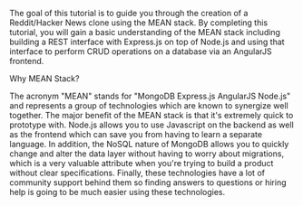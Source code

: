 The goal of this tutorial is to guide you through the creation of a Reddit/Hacker News clone using the MEAN stack. By completing this tutorial, you will gain a basic understanding of the MEAN stack including building a REST interface with Express.js on top of Node.js and using that interface to perform CRUD operations on a database via an AngularJS frontend.

Why MEAN Stack?

The acronym "MEAN" stands for "MongoDB Express.js AngularJS Node.js" and represents a group of technologies which are known to synergize well together. The major benefit of the MEAN stack is that it's extremely quick to prototype with. Node.js allows you to use Javascript on the backend as well as the frontend which can save you from having to learn a separate language. In addition, the NoSQL nature of MongoDB allows you to quickly change and alter the data layer without having to worry about migrations, which is a very valuable attribute when you're trying to build a product without clear specifications. Finally, these technologies have a lot of community support behind them so finding answers to questions or hiring help is going to be much easier using these technologies.
